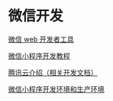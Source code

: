 微信开发
==

[微信 web 开发者工具](https://mp.weixin.qq.com/debug/wxadoc/dev/devtools/download.html?t=1477579747265)  

[微信小程序开发教程](https://mp.weixin.qq.com/debug/wxadoc/dev/)  

[腾讯云介绍（相关开发文档）](https://mp.weixin.qq.com/debug/wxadoc/introduction/qcloud.html?t=201838)  

[微信小程序开发环境和生产环境](https://github.com/tencentyun/wafer2-startup/wiki/%E5%BC%80%E5%8F%91%E7%8E%AF%E5%A2%83%E5%92%8C%E7%94%9F%E4%BA%A7%E7%8E%AF%E5%A2%83)  
